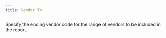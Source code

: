 ```yaml
---
title: Vendor To
---
```



Specify the ending vendor code for the range of vendors to be included  in the report.

